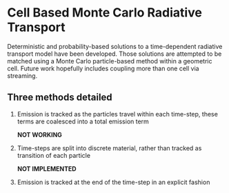 # Cell Based Monte Carlo Radiative Transport

Deterministic and probability-based solutions to a time-dependent radiative transport model have been developed. Those solutions are attempted to be matched using a Monte Carlo particle-based method within a geometric cell. Future work hopefully includes coupling more than one cell via streaming.

## Three methods detailed

1. Emission is tracked as the particles travel within each time-step, these terms are coalesced into a total emission term

   **NOT WORKING**

2. Time-steps are split into discrete material, rather than tracked as transition of each particle

   **NOT IMPLEMENTED**

3. Emission is tracked at the end of the time-step in an explicit fashion
